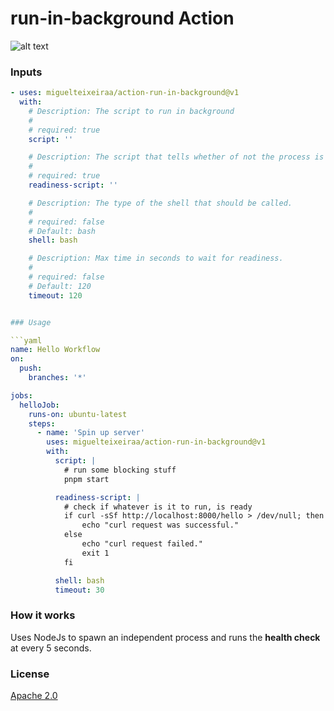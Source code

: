 # run-in-background Action

![alt text](https://github.com/miguelteixeiraa/action-run-in-background/actions/workflows/lint-and-test.yaml/badge.svg)

### Inputs

````yaml
- uses: miguelteixeiraa/action-run-in-background@v1
  with:
    # Description: The script to run in background
    #
    # required: true
    script: ''

    # Description: The script that tells whether of not the process is ready/health.
    #
    # required: true
    readiness-script: ''

    # Description: The type of the shell that should be called.
    #
    # required: false
    # Default: bash
    shell: bash

    # Description: Max time in seconds to wait for readiness.
    #
    # required: false
    # Default: 120
    timeout: 120


### Usage

```yaml
name: Hello Workflow
on:
  push:
    branches: '*'

jobs:
  helloJob:
    runs-on: ubuntu-latest
    steps:
      - name: 'Spin up server'
        uses: miguelteixeiraa/action-run-in-background@v1
        with:
          script: |
            # run some blocking stuff
            pnpm start

          readiness-script: |
            # check if whatever is it to run, is ready
            if curl -sSf http://localhost:8000/hello > /dev/null; then
                echo "curl request was successful."
            else
                echo "curl request failed."
                exit 1
            fi

          shell: bash
          timeout: 30
````

### How it works

Uses NodeJs to spawn an independent process and runs the **health check** at every 5 seconds.

### License

[Apache 2.0](LICENSE)
